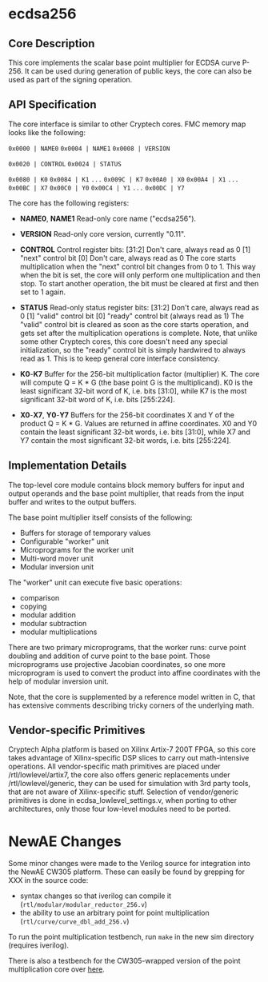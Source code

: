 # ecdsa256

## Core Description

This core implements the scalar base point multiplier for ECDSA curve P-256. It can be used during generation of public keys, the core can also be used as part of the signing operation. 

## API Specification

The core interface is similar to other Cryptech cores. FMC memory map looks like the following:

`0x0000 | NAME0`
`0x0004 | NAME1`
`0x0008 | VERSION`

`0x0020 | CONTROL`
`0x0024 | STATUS`

`0x0080 | K0`
`0x0084 | K1`
`...`
`0x009C | K7`
`0x00A0 | X0`
`0x00A4 | X1`
`...`
`0x00BC | X7`
`0x00C0 | Y0`
`0x00C4 | Y1`
`...`
`0x00DC | Y7`

The core has the following registers:

 * **NAME0**, **NAME1**
Read-only core name ("ecdsa256").

 * **VERSION**
Read-only core version, currently "0.11".

 * **CONTROL**
Control register bits:
[31:2] Don't care, always read as 0
[1] "next" control bit
[0] Don't care, always read as 0
The core starts multiplication when the "next" control bit changes from 0 to 1. This way when the bit is set, the core will only perform one multiplication and then stop. To start another operation, the bit must be cleared at first and then set to 1 again.

 * **STATUS**
Read-only status register bits:
[31:2] Don't care, always read as 0
[1] "valid" control bit
[0] "ready" control bit (always read as 1)
The "valid" control bit is cleared as soon as the core starts operation, and gets set after the multiplication operations is complete. Note, that unlike some other Cryptech cores, this core doesn't need any special initialization, so the "ready" control bit is simply hardwired to always read as 1. This is to keep general core interface consistency.

 * **K0**-**K7**
Buffer for the 256-bit multiplication factor (multiplier) K. The core will compute Q = K * G (the base point G is the multiplicand). K0 is the least significant 32-bit word of K, i.e. bits [31:0], while K7 is the most significant 32-bit word of K, i.e. bits [255:224].

 * **X0**-**X7**, **Y0**-**Y7**
Buffers for the 256-bit coordinates X and Y of the product Q = K * G. Values are returned in affine coordinates. X0 and Y0 contain the least significant 32-bit words, i.e. bits [31:0], while X7 and Y7 contain the most significant 32-bit words, i.e. bits [255:224].

## Implementation Details

The top-level core module contains block memory buffers for input and output operands and the base point multiplier, that reads from the input buffer and writes to the output buffers.

The base point multiplier itself consists of the following:
 * Buffers for storage of temporary values
 * Configurable "worker" unit
 * Microprograms for the worker unit
 * Multi-word mover unit
 * Modular inversion unit

The "worker" unit can execute five basic operations:
 * comparison
 * copying
 * modular addition
 * modular subtraction
 * modular multiplications
 
There are two primary microprograms, that the worker runs: curve point doubling and addition of curve point to the base point. Those microprograms use projective Jacobian coordinates, so one more microprogram is used to convert the product into affine coordinates with the help of modular inversion unit.

Note, that the core is supplemented by a reference model written in C, that has extensive comments describing tricky corners of the underlying math.

## Vendor-specific Primitives

Cryptech Alpha platform is based on Xilinx Artix-7 200T FPGA, so this core takes advantage of Xilinx-specific DSP slices to carry out math-intensive operations. All vendor-specific math primitives are placed under /rtl/lowlevel/artix7, the core also offers generic replacements under /rtl/lowlevel/generic, they can be used for simulation with 3rd party tools, that are not aware of Xilinx-specific stuff. Selection of vendor/generic primitives is done in ecdsa_lowlevel_settings.v, when porting to other architectures, only those four low-level modules need to be ported.


# NewAE Changes

Some minor changes were made to the Verilog source for integration into the
NewAE CW305 platform. These can easily be found by grepping for XXX in the
source code:

- syntax changes so that iverilog can compile it
  (`rtl/modular/modular_reductor_256.v`)
- the ability to use an arbitrary point for point multiplication
  (`rtl/curve/curve_dbl_add_256.v`)

To run the point multiplication testbench, run `make` in the new sim
directory (requires iverilog).

There is also a testbench for the CW305-wrapped version of the point
multiplication core over
[here](../../../vivado_examples/ecc_p256_pmul/sim/).

